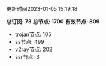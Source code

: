 更新时间2023-01-05 15:19:18

**总订阅: 73**
**总节点: 1700**
**有效节点: 809**
- trojan节点: 105
- ss节点: 499
- v2ray节点: 202
- ssr节点: 3
